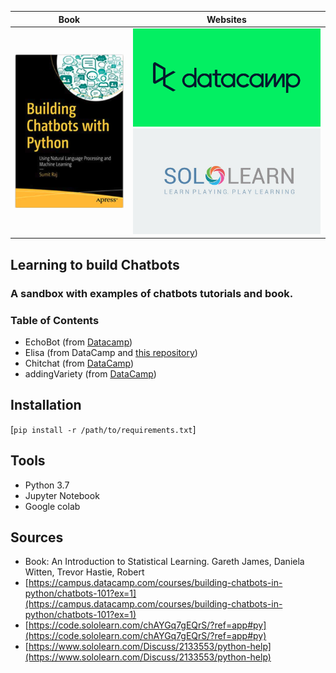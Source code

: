 
| Book | Websites |
|:-------------------------:|:-------------------------:|
|<img width="350" src="images/bookBCWP.png"> | <img width="300" src="images/datacamp.png">  <img width="300" src="images/Sololearn_logo.jpeg">|




## Learning to build Chatbots
### A sandbox with examples of chatbots tutorials and book.


### Table of Contents
- EchoBot (from [Datacamp](https://campus.datacamp.com/courses/building-chatbots-in-python/chatbots-101?ex=2))
- Elisa (from DataCamp and [this repository](https://github.com/kwpark23/CourseBot/blob/1e07bbfa298b1db05c3160a499eedd48d02bbfae/eliza.py))
- Chitchat (from [DataCamp](https://campus.datacamp.com/courses/building-chatbots-in-python/chatbots-101?ex=5))
- addingVariety (from [DataCamp](https://campus.datacamp.com/courses/building-chatbots-in-python/chatbots-101?ex=6))

## Installation
[`pip install -r /path/to/requirements.txt`]

## Tools
- Python 3.7<br/>
- Jupyter Notebook<br/>
- Google colab

## Sources
- Book: An Introduction to Statistical Learning. Gareth James, Daniela Witten, Trevor Hastie, Robert<br/>
- [https://campus.datacamp.com/courses/building-chatbots-in-python/chatbots-101?ex=1](https://campus.datacamp.com/courses/building-chatbots-in-python/chatbots-101?ex=1)
- [https://code.sololearn.com/chAYGq7gEQrS/?ref=app#py](https://code.sololearn.com/chAYGq7gEQrS/?ref=app#py)<br/>
- [https://www.sololearn.com/Discuss/2133553/python-help](https://www.sololearn.com/Discuss/2133553/python-help)<br/>

